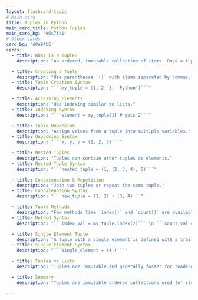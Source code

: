 ```yaml
---
layout: flashcard-topic
# Main card
title: Tuples in Python
main_card_title: Python Tuples
main_card_bg: '#6c7fa1'
# Other cards
card_bg: '#8a94b6'
cards:
  - title: What is a Tuple?
    description: "An ordered, immutable collection of items. Once a tuple is created, you cannot modify it."

  - title: Creating a Tuple
    description: "Use parentheses `()` with items separated by commas."
  - title: Tuple Creation Syntax
    description: "```my_tuple = (1, 2, 3, 'Python')```"

  - title: Accessing Elements
    description: "Use indexing similar to lists."
  - title: Indexing Syntax
    description: "```element = my_tuple[1] # gets 2```"

  - title: Tuple Unpacking
    description: "Assign values from a tuple into multiple variables."
  - title: Unpacking Syntax
    description: "```x, y, z = (1, 2, 3)```"

  - title: Nested Tuples
    description: "Tuples can contain other tuples as elements."
  - title: Nested Tuple Syntax
    description: "```nested_tuple = (1, (2, 3, 4), 5)```"

  - title: Concatenation & Repetition
    description: "Join two tuples or repeat the same tuple."
  - title: Concatenation Syntax
    description: "```new_tuple = (1, 2) + (3, 4)```"

  - title: Tuple Methods
    description: "Few methods like `index()` and `count()` are available."
  - title: Method Syntax
    description: "```index_val = my_tuple.index(2)``` \n ```count_val = my_tuple.count(2)```"

  - title: Single Element Tuple
    description: "A tuple with a single element is defined with a trailing comma."
  - title: Single Element Syntax
    description: "```single_element = (4,)```"

  - title: Tuples vs Lists
    description: "Tuples are immutable and generally faster for reading operations compared to lists."

  - title: Summary
    description: "Tuples are immutable ordered collections used for storing related items."

---
```

